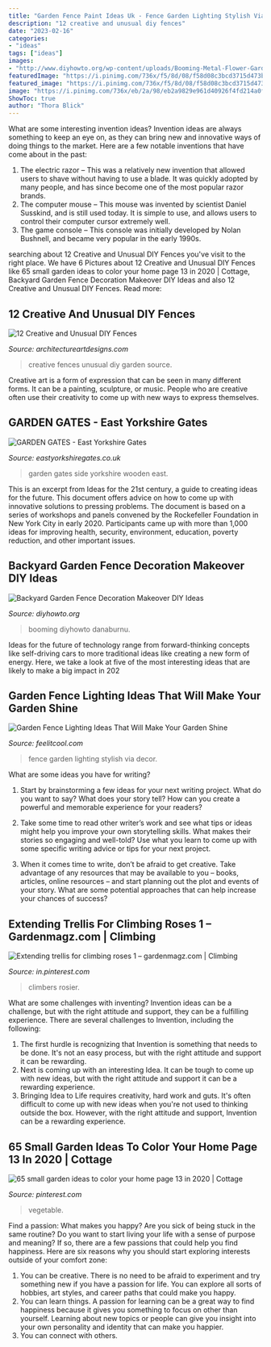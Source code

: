 ```yaml
---
title: "Garden Fence Paint Ideas Uk - Fence Garden Lighting Stylish Via Decor"
description: "12 creative and unusual diy fences"
date: "2023-02-16"
categories:
- "ideas"
tags: ["ideas"]
images:
- "http://www.diyhowto.org/wp-content/uploads/Booming-Metal-Flower-Garden-Fence-Decor-20-Fence-Decoration-Makeover-DIY-Ideas-DIYHowto.jpg"
featuredImage: "https://i.pinimg.com/736x/f5/8d/08/f58d08c3bcd3715d473b632bf659ad44.jpg"
featured_image: "https://i.pinimg.com/736x/f5/8d/08/f58d08c3bcd3715d473b632bf659ad44.jpg"
image: "https://i.pinimg.com/736x/eb/2a/98/eb2a9829e961d40926f4fd214a0f8fb2.jpg"
ShowToc: true
author: "Thora Blick"
---
```



What are some interesting invention ideas?
Invention ideas are always something to keep an eye on, as they can bring new and innovative ways of doing things to the market. Here are a few notable inventions that have come about in the past: 
1. The electric razor – This was a relatively new invention that allowed users to shave without having to use a blade. It was quickly adopted by many people, and has since become one of the most popular razor brands. 
2. The computer mouse – This mouse was invented by scientist Daniel Susskind, and is still used today. It is simple to use, and allows users to control their computer cursor extremely well. 
3. The game console – This console was initially developed by Nolan Bushnell, and became very popular in the early 1990s.

	

		
searching about 12 Creative and Unusual DIY Fences you've visit to the right place. We have 6 Pictures about 12 Creative and Unusual DIY Fences like 65 small garden ideas to color your home page 13 in 2020 | Cottage, Backyard Garden Fence Decoration Makeover DIY Ideas and also 12 Creative and Unusual DIY Fences. Read more:
		
    
## 12 Creative And Unusual DIY Fences

<img loading=lazy src="https://www.architectureartdesigns.com/wp-content/uploads/2013/06/kwikdeko._com_blog_decoration-ideas-for-garden-landscape_.jpg" onerror="this.onerror=null;this.src='https://tse3.mm.bing.net/th?id=OIP.DCvYTXmkc5DyU7aA7ktO5gHaLH&amp;pid=15.1';" alt="12 Creative and Unusual DIY Fences">

_Source: architectureartdesigns.com_

>creative fences unusual diy garden source. 

	

Creative art is a form of expression that can be seen in many different forms. It can be a painting, sculpture, or music. People who are creative often use their creativity to come up with new ways to express themselves.

    
## GARDEN GATES - East Yorkshire Gates

<img loading=lazy src="http://eastyorkshiregates.co.uk/wp-content/uploads/2018/08/wooden-garden-gates-east-yorkshire-05.jpg" onerror="this.onerror=null;this.src='https://tse4.mm.bing.net/th?id=OIP.iqaSzxera5qJ1EpsBeiUFAHaJ4&amp;pid=15.1';" alt="GARDEN GATES - East Yorkshire Gates">

_Source: eastyorkshiregates.co.uk_

>garden gates side yorkshire wooden east. 

	

This is an excerpt from Ideas for the 21st century, a guide to creating ideas for the future. This document offers advice on how to come up with innovative solutions to pressing problems. The document is based on a series of workshops and panels convened by the Rockefeller Foundation in New York City in early 2020. Participants came up with more than 1,000 ideas for improving health, security, environment, education, poverty reduction, and other important issues.

    
## Backyard Garden Fence Decoration Makeover DIY Ideas

<img loading=lazy src="http://www.diyhowto.org/wp-content/uploads/Booming-Metal-Flower-Garden-Fence-Decor-20-Fence-Decoration-Makeover-DIY-Ideas-DIYHowto.jpg" onerror="this.onerror=null;this.src='https://tse3.mm.bing.net/th?id=OIP.OT-fAmkmMISNCq3SA8Z3PwHaKf&amp;pid=15.1';" alt="Backyard Garden Fence Decoration Makeover DIY Ideas">

_Source: diyhowto.org_

>booming diyhowto danaburnu. 

	

Ideas for the future of technology range from forward-thinking concepts like self-driving cars to more traditional ideas like creating a new form of energy. Here, we take a look at five of the most interesting ideas that are likely to make a big impact in 202
    
## Garden Fence Lighting Ideas That Will Make Your Garden Shine

<img loading=lazy src="https://feelitcool.com/wp-content/uploads/2017/03/garden-fence-decor-ideas11.jpg" onerror="this.onerror=null;this.src='https://tse4.mm.bing.net/th?id=OIP.MO9BTrqrweAdYQZJnTaW_AHaLH&amp;pid=15.1';" alt="Garden Fence Lighting Ideas That Will Make Your Garden Shine">

_Source: feelitcool.com_

>fence garden lighting stylish via decor. 

	

What are some ideas you have for writing?
1. Start by brainstorming a few ideas for your next writing project. What do you want to say? What does your story tell? How can you create a powerful and memorable experience for your readers?
2. Take some time to read other writer’s work and see what tips or ideas might help you improve your own storytelling skills. What makes their stories so engaging and well-told? Use what you learn to come up with some specific writing advice or tips for your next project.

3. When it comes time to write, don’t be afraid to get creative. Take advantage of any resources that may be available to you – books, articles, online resources – and start planning out the plot and events of your story. What are some potential approaches that can help increase your chances of success?

    
## Extending Trellis For Climbing Roses 1 – Gardenmagz.com | Climbing

<img loading=lazy src="https://i.pinimg.com/736x/eb/2a/98/eb2a9829e961d40926f4fd214a0f8fb2.jpg" onerror="this.onerror=null;this.src='https://tse3.mm.bing.net/th?id=OIP.x-6Xa2TIU2HFpO_s-d2cDgHaJ3&amp;pid=15.1';" alt="Extending trellis for climbing roses 1 – gardenmagz.com | Climbing">

_Source: in.pinterest.com_

>climbers rosier. 

	

What are some challenges with inventing?
Invention ideas can be a challenge, but with the right attitude and support, they can be a fulfilling experience. There are several challenges to Invention, including the following:
1. The first hurdle is recognizing that Invention is something that needs to be done. It's not an easy process, but with the right attitude and support it can be rewarding.
2. Next is coming up with an interesting Idea. It can be tough to come up with new ideas, but with the right attitude and support it can be a rewarding experience. 
3. Bringing Idea to Life requires creativity, hard work and guts. It's often difficult to come up with new ideas when you're not used to thinking outside the box. However, with the right attitude and support, Invention can be a rewarding experience.

    
## 65 Small Garden Ideas To Color Your Home Page 13 In 2020 | Cottage

<img loading=lazy src="https://i.pinimg.com/736x/f5/8d/08/f58d08c3bcd3715d473b632bf659ad44.jpg" onerror="this.onerror=null;this.src='https://tse2.mm.bing.net/th?id=OIP.Vi83_Gc8EC74xoL9von5SgHaLI&amp;pid=15.1';" alt="65 small garden ideas to color your home page 13 in 2020 | Cottage">

_Source: pinterest.com_

>vegetable. 

	

Find a passion: What makes you happy?
Are you sick of being stuck in the same routine? Do you want to start living your life with a sense of purpose and meaning? If so, there are a few passions that could help you find happiness. Here are six reasons why you should start exploring interests outside of your comfort zone: 
1. You can be creative. There is no need to be afraid to experiment and try something new if you have a passion for life. You can explore all sorts of hobbies, art styles, and career paths that could make you happy. 
2. You can learn things. A passion for learning can be a great way to find happiness because it gives you something to focus on other than yourself. Learning about new topics or people can give you insight into your own personality and identity that can make you happier. 
3. You can connect with others.

